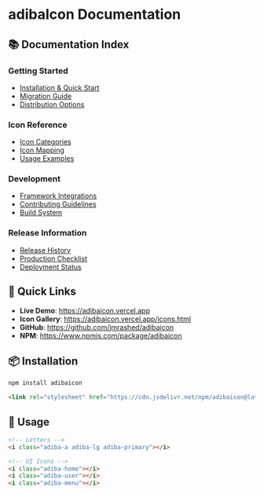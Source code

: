 # adibaIcon Documentation

## 📚 Documentation Index

### Getting Started
- [Installation & Quick Start](../README.md)
- [Migration Guide](migration-guide.md)
- [Distribution Options](../DISTRIBUTION.md)

### Icon Reference
- [Icon Categories](icon-categories.md)
- [Icon Mapping](icon-mapping.json)
- [Usage Examples](../README.md#examples)

### Development
- [Framework Integrations](integrations.md)
- [Contributing Guidelines](../CONTRIBUTING.md)
- [Build System](index.md)

### Release Information
- [Release History](../RELEASES.md)
- [Production Checklist](../PRODUCTION-CHECKLIST.md)
- [Deployment Status](../DEPLOYMENT-STATUS.md)

## 🚀 Quick Links

- **Live Demo**: https://adibaicon.vercel.app
- **Icon Gallery**: https://adibaicon.vercel.app/icons.html
- **GitHub**: https://github.com/jmrashed/adibaicon
- **NPM**: https://www.npmjs.com/package/adibaicon

## 📦 Installation

```bash
npm install adibaicon
```

```html
<link rel="stylesheet" href="https://cdn.jsdelivr.net/npm/adibaicon@latest/dist/css/adibaIcon.min.css">
```

## 🎯 Usage

```html
<!-- Letters -->
<i class="adiba-a adiba-lg adiba-primary"></i>

<!-- UI Icons -->
<i class="adiba-home"></i>
<i class="adiba-user"></i>
<i class="adiba-menu"></i>
```